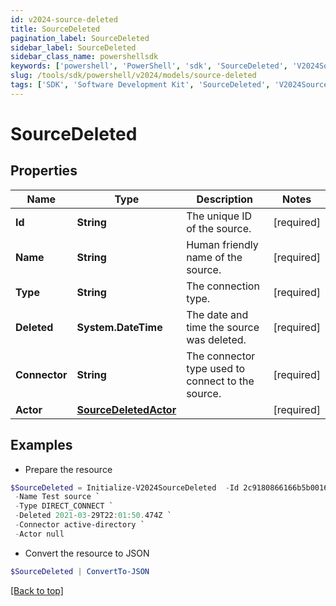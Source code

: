 ```yaml
---
id: v2024-source-deleted
title: SourceDeleted
pagination_label: SourceDeleted
sidebar_label: SourceDeleted
sidebar_class_name: powershellsdk
keywords: ['powershell', 'PowerShell', 'sdk', 'SourceDeleted', 'V2024SourceDeleted'] 
slug: /tools/sdk/powershell/v2024/models/source-deleted
tags: ['SDK', 'Software Development Kit', 'SourceDeleted', 'V2024SourceDeleted']
---
```



# SourceDeleted

## Properties

Name | Type | Description | Notes
------------ | ------------- | ------------- | -------------
**Id** | **String** | The unique ID of the source. | [required]
**Name** | **String** | Human friendly name of the source. | [required]
**Type** | **String** | The connection type. | [required]
**Deleted** | **System.DateTime** | The date and time the source was deleted. | [required]
**Connector** | **String** | The connector type used to connect to the source. | [required]
**Actor** | [**SourceDeletedActor**](source-deleted-actor) |  | [required]

## Examples

- Prepare the resource
```powershell
$SourceDeleted = Initialize-V2024SourceDeleted  -Id 2c9180866166b5b0016167c32ef31a66 `
 -Name Test source `
 -Type DIRECT_CONNECT `
 -Deleted 2021-03-29T22:01:50.474Z `
 -Connector active-directory `
 -Actor null
```

- Convert the resource to JSON
```powershell
$SourceDeleted | ConvertTo-JSON
```


[[Back to top]](#) 

